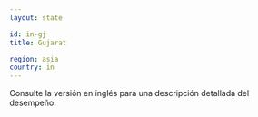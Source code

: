 ```yaml
---
layout: state

id: in-gj
title: Gujarat

region: asia
country: in
---
```


Consulte la versión en inglés para una descripción detallada del desempeño.